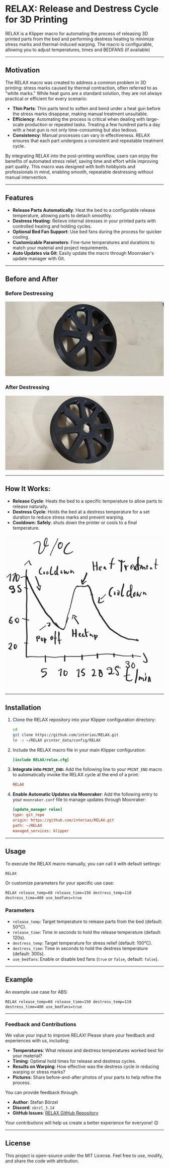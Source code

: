 
# RELAX: Release and Destress Cycle for 3D Printing

RELAX is a Klipper macro for automating the process of releasing 3D printed parts from the bed and performing destress heating to minimize stress marks and thermal-induced warping. The macro is configurable, allowing you to adjust temperatures, times and BEDFANS (if available)

---

## Motivation
The RELAX macro was created to address a common problem in 3D printing: stress marks caused by thermal contraction, often referred to as "white marks." While heat guns are a standard solution, they are not always practical or efficient for every scenario:

- **Thin Parts**: Thin parts tend to soften and bend under a heat gun before the stress marks disappear, making manual treatment unsuitable.
- **Efficiency**: Automating the process is critical when dealing with large-scale production or repeated tasks. Treating a few hundred parts a day with a heat gun is not only time-consuming but also tedious.
- **Consistency**: Manual processes can vary in effectiveness. RELAX ensures that each part undergoes a consistent and repeatable treatment cycle.

By integrating RELAX into the post-printing workflow, users can enjoy the benefits of automated stress relief, saving time and effort while improving part quality. This macro was designed with both hobbyists and professionals in mind, enabling smooth, repeatable destressing without manual intervention.

---

## Features

- **Release Parts Automatically**: Heat the bed to a configurable release temperature, allowing parts to detach smoothly.
- **Destress Heating**: Relieve internal stresses in your printed parts with controlled heating and holding cycles.
- **Optional Bed Fan Support**: Use bed fans during the process for quicker cooling.
- **Customizable Parameters**: Fine-tune temperatures and durations to match your material and project requirements.
- **Auto Updates via Git**: Easily update the macro through Moonraker's update manager with Git.

---

## Before and After

### Before Destressing
![Before Destressing](images/before.jpg)

### After Destressing
![After Destressing](images/after.jpg)

---

## How It Works:

- **Release Cycle**: Heats the bed to a specific temperature to allow parts to release naturally.
- **Destress Cycle**: Holds the bed at a destress temperature for a set duration to reduce stress marks and prevent warping.
- **Cooldown: Safely**: shuts down the printer or cools to a final temperature.

![How it works](images/howitworks.jpg)

---

## Installation

1. Clone the RELAX repository into your Klipper configuration directory:
   ```bash
   cd
   git clone https://github.com/interias/RELAX.git
   ln -s ~/RELAX printer_data/config/RELAX
   ```

2. Include the RELAX macro file in your main Klipper configuration:
   ```ini
   [include RELAX/relax.cfg]
   ```

3. **Integrate into `PRINT_END`:** Add the following line to your `PRINT_END` macro to automatically invoke the RELAX cycle at the end of a print:
   ```ini
   RELAX
   ```

4. **Enable Automatic Updates via Moonraker**:
   Add the following entry to your `moonraker.conf` file to manage updates through Moonraker:
   ```ini
   [update_manager relax]
   type: git_repo
   origin: https://github.com/interias/RELAX.git
   path: ~/RELAX
   managed_services: klipper
   ```

---

## Usage

To execute the RELAX macro manually, you can call it with default settings:
```gcode
RELAX
```

Or customize parameters for your specific use case:
```gcode
RELAX release_temp=60 release_time=150 destress_temp=110 destress_time=400 use_bedfans=true
```

### Parameters
- `release_temp`: Target temperature to release parts from the bed (default: 50°C).
- `release_time`: Time in seconds to hold the release temperature (default: 120s).
- `destress_temp`: Target temperature for stress relief (default: 100°C).
- `destress_time`: Time in seconds to hold the destress temperature (default: 300s).
- `use_bedfans`: Enable or disable bed fans (`true` or `false`, default: `false`).

---

## Example

An example use case for ABS:
```gcode
RELAX release_temp=60 release_time=150 destress_temp=110 destress_time=400 use_bedfans=true
```

---


### Feedback and Contributions

We value your input to improve RELAX! Please share your feedback and experiences with us, including:

- **Temperatures**: What release and destress temperatures worked best for your material?
- **Timing**: Optimal hold times for release and destress cycles.
- **Results on Warping**: How effective was the destress cycle in reducing warping or stress marks?
- **Pictures**: Share before-and-after photos of your parts to help refine the process.

You can provide feedback through:
- **Author**: Stefan Börzel
- **Discord**: `sbrzl_3.14`
- **GitHub Issues**: [RELAX GitHub Repository](https://github.com/interias/RELAX/issues)

Your contributions will help us create a better experience for everyone! 😊

---

## License

This project is open-source under the MIT License. Feel free to use, modify, and share the code with attribution.
